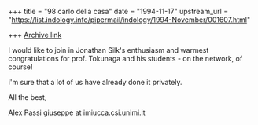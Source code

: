 +++
title = "98 carlo della casa"
date = "1994-11-17"
upstream_url = "https://list.indology.info/pipermail/indology/1994-November/001607.html"

+++
[Archive link](https://list.indology.info/pipermail/indology/1994-November/001607.html)

I would like to join in Jonathan Silk's enthusiasm and warmest congratulations for prof. Tokunaga and his students  - on the network, of course!

I'm sure that a lot of us have already done it privately.

All the best,

Alex Passi
giuseppe at imiucca.csi.unimi.it







